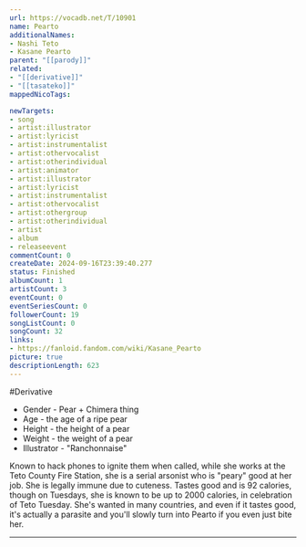 ```yaml
---
url: https://vocadb.net/T/10901
name: Pearto
additionalNames: 
- Nashi Teto
- Kasane Pearto
parent: "[[parody]]"
related:
- "[[derivative]]"
- "[[tasateko]]"
mappedNicoTags:

newTargets:
- song
- artist:illustrator
- artist:lyricist
- artist:instrumentalist
- artist:othervocalist
- artist:otherindividual
- artist:animator
- artist:illustrator
- artist:lyricist
- artist:instrumentalist
- artist:othervocalist
- artist:othergroup
- artist:otherindividual
- artist
- album
- releaseevent
commentCount: 0
createDate: 2024-09-16T23:39:40.277
status: Finished
albumCount: 1
artistCount: 3
eventCount: 0
eventSeriesCount: 0
followerCount: 19
songListCount: 0
songCount: 32
links: 
- https://fanloid.fandom.com/wiki/Kasane_Pearto
picture: true
descriptionLength: 623
---
```


#Derivative

- Gender - Pear + Chimera thing
- Age - the age of a ripe pear
- Height - the height of a pear
- Weight - the weight of a pear
- Illustrator - "Ranchonnaise"

Known to hack phones to ignite them when called, while she works at the Teto County Fire Station, she is a serial arsonist who is "peary" good at her job. She is legally immune due to cuteness. Tastes good and is 92 calories, though on Tuesdays, she is known to be up to 2000 calories, in celebration of Teto Tuesday.
She's wanted in many countries, and even if it tastes good, it's actually a parasite and you'll slowly turn into Pearto if you even just bite her.

---

